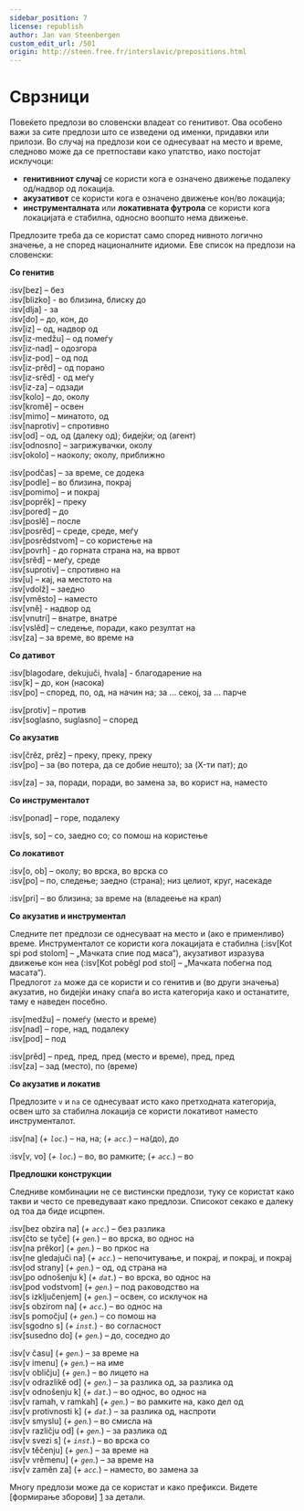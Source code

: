 ```yaml
---
sidebar_position: 7
license: republish
author: Jan van Steenbergen
custom_edit_url: /501
origin: http://steen.free.fr/interslavic/prepositions.html
---
```


# Сврзници

Повеќето предлози во словенски владеат со генитивот. Ова особено важи за сите предлози што се изведени од именки, придавки или прилози. Во случај на предлози кои се однесуваат на место и време, следново може да се претпостави како упатство, иако постојат исклучоци:

- **генитивниот случај** се користи кога е означено движење подалеку од/надвор од локација.
- **акузативот** се користи кога е означено движење кон/во локација;
- **инструменталната** или **локативната футрола** се користи кога локацијата е стабилна, односно воопшто нема движење.

Предлозите треба да се користат само според нивното логично значење, а не според националните идиоми. Еве список на предлози на словенски:

**Со генитив**

:isv[bez] – без\
:isv[blizko] - во близина, блиску до\
:isv[dlja] - за\
:isv[do] – до, кон, до\
:isv[iz] – од, надвор од\
:isv[iz-medžu] – од помеѓу\
:isv[iz-nad] – одозгора\
:isv[iz-pod] – од под\
:isv[iz-prěd] – од порано\
:isv[iz-srěd] - од меѓу\
:isv[iz-za] – одзади\
:isv[kolo] – до, околу\
:isv[kromě] – освен\
:isv[mimo] – минатото, од\
:isv[naprotiv] – спротивно\
:isv[od] – од, од (далеку од); бидејќи; од (агент)\
:isv[odnosno] – загрижувачки, околу\
:isv[okolo] – наоколу; околу, приближно

:isv[podčas] – за време, се додека\
:isv[podle] – во близина, покрај\
:isv[pomimo] – и покрај\
:isv[poprěk] – преку\
:isv[pored] – до\
:isv[poslě] – после\
:isv[posrěd] – среде, среде, меѓу\
:isv[posrědstvom] – со користење на\
:isv[povrh] - до горната страна на, на врвот\
:isv[srěd] – меѓу, среде\
:isv[suprotiv] – спротивно на\
:isv[u] – кај, на местото на\
:isv[vdolž] – заедно\
:isv[vměsto] – наместо\
:isv[vně] - надвор од\
:isv[vnutri] – внатре, внатре\
:isv[vslěd] – следење, поради, како резултат на\
:isv[za] – за време, во време на

**Со дативот**

:isv[blagodare, dekujuči, hvala] - благодарение на\
:isv[k] – до, кон (насока)\
:isv[po] – според, по, од, на начин на; за ... секој, за ... парче

:isv[protiv] – против\
:isv[soglasno, suglasno] – според

**Со акузатив**

:isv[črěz, prěz] – преку, преку, преку\
:isv[po] – за (во потера, да се добие нешто); за (X-ти пат); до

:isv[za] – за, поради, поради, во замена за, во корист на, наместо

**Со инструменталот**

:isv[ponad] – горе, подалеку

:isv[s, so] – со, заедно со; со помош на користење

**Со локативот**

:isv[o, ob] – околу; во врска, во врска со\
:isv[po] – по, следење; заедно (страна); низ целиот, круг, насекаде

:isv[pri] – во близина; за време на (владеење на крал)

**Со акузатив и инструментал**

Следните пет предлози се однесуваат на место и (ако е применливо) време. Инструменталот се користи кога локацијата е стабилна (:isv[Kot spi pod stolom] – „Мачката спие под маса“), акузативот изразува движење кон неа (:isv[Kot poběgl pod stol] – „Мачката побегна под масата“).\
Предлогот `za` може да се користи и со генитив и (во други значења) акузатив, но бидејќи инаку спаѓа во иста категорија како и останатите, таму е наведен посебно.

:isv[medžu] – помеѓу (место и време)\
:isv[nad] – горе, над, подалеку\
:isv[pod] – под

:isv[prěd] – пред, пред, пред (место и време), пред, пред\
:isv[za] – зад (место), по (време)

**Со акузатив и локатив**

Предлозите `v` и `na` се однесуваат исто како претходната категорија, освен што за стабилна локација се користи локативот наместо инструменталот.

:isv[na] (_+ `loc`._) – на, на; (_+ `acc`._) – на(до), до

:isv[v, vo] (_+ `loc`._) – во, во рамките; (_+ `acc`._) – во

**Предлошки конструкции**

Следниве комбинации не се вистински предлози, туку се користат како такви и често се преведуваат како предлози. Списокот секако е далеку од тоа да биде исцрпен.

:isv[bez obzira na] (_+ `acc`._) – без разлика\
:isv[čto se tyče] (_+ `gen`._) – во врска, во однос на\
:isv[na prěkor] (_+ `gen`._) – во пркос на\
:isv[ne gledajuči na] (_+ `acc`._) – непочитување, и покрај, и покрај, и покрај\
:isv[od strany] (_+ `gen`._) – од, од страна на\
:isv[po odnošenju k] (_+ `dat`._) – во врска, во однос на\
:isv[pod vodstvom] (_+ `gen`._) – под раководство на\
:isv[s izključenjem] (_+ `gen`._) – освен, со исклучок на\
:isv[s obzirom na] (_+ `acc`._) – во однос на\
:isv[s pomočju] (_+ `gen`._) – со помош на\
:isv[sgodno s] (_+ `inst`._) - во согласност\
:isv[susedno do] (_+ `gen`._) – до, соседно до

:isv[v času] (_+ `gen`._) – за време на\
:isv[v imenu] (_+ `gen`._) – на име\
:isv[v obličju] (_+ `gen`._) – во лицето на\
:isv[v odrazlikě od] (_+ `gen`._) – за разлика од, за разлика од\
:isv[v odnošenju k] (_+ `dat`._) – во однос, во однос на\
:isv[v ramah, v ramkah] (_+ `gen`._) – во рамките на, како дел од\
:isv[v protivnosti k] (_+ `dat`._) – за разлика од, наспроти\
:isv[v smyslu] (_+ `gen`._) – во смисла на\
:isv[v različju od] (_+ `gen`._) – за разлика од\
:isv[v svezi s] (_+ `inst`._) – во врска со\
:isv[v těčenju] (_+ `gen`._) – за време на\
:isv[v vrěmenu] (_+ `gen`._) – за време на\
:isv[v zaměn za] (_+ `acc`._) – наместо, во замена за

Многу предлози може да се користат и како префикси. Видете [формирање зборови] [1] за детали.

[1]: ../vocabulary/word-formation.md#prefixes

